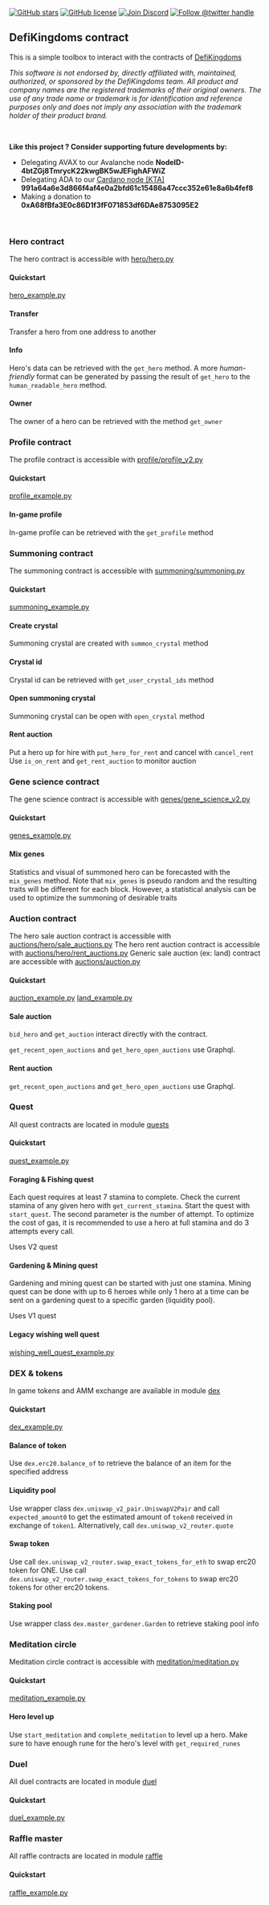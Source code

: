 [![GitHub stars](https://img.shields.io/github/stars/0rtis?style=flat-square)](https://github.com/0rtis)
[![GitHub license](https://img.shields.io/github/license/0rtis/dfk.svg?style=flat-square)](https://github.com/0rtis/dfk/blob/master/LICENSE)
[![Join Discord](https://img.shields.io/discord/932350221256638564?label=discord)](https://discord.gg/BMWKgZSXqJ)
[![Follow @twitter handle](https://img.shields.io/twitter/follow/Knockturn_io.svg?style=flat-square)](https://twitter.com/intent/follow?screen_name=ortis95)


## DefiKingdoms contract

This is a simple toolbox to interact with the contracts of [DefiKingdoms](https://defikingdoms.com/)

*This software is not endorsed by, directly affiliated with, maintained, authorized, or sponsored by the DefiKingdoms team.
All product and company names are the registered trademarks of their original owners.
The use of any trade name or trademark is for identification and reference purposes only and does not imply any association with the trademark holder of their product brand.*

<br/>

**Like this project ? Consider supporting future developments by:**
- Delegating AVAX to our Avalanche node **NodeID-4btZGj8TmrycK22kwgBK5wJEFighAFWiZ**
- Delegating ADA to our [Cardano node [KTA]](https://pooltool.io/pool/991a64a6e3d866f4af4e0a2bfd61c15486a47ccc352e61e8a6b4fef8) **991a64a6e3d866f4af4e0a2bfd61c15486a47ccc352e61e8a6b4fef8**
- Making a donation to **0xA68fBfa3E0c86D1f3fF071853df6DAe8753095E2**

<br/>

### Hero contract
The hero contract is accessible with [hero/hero.py](https://github.com/0rtis/dfk/blob/master/hero/hero.py)

#### Quickstart
[hero_example.py](https://github.com/0rtis/dfk/blob/master/hero_example.py)

#### Transfer
Transfer a hero from one address to another

#### Info
Hero's data can be retrieved with the `get_hero` method. A more *human-friendly* format can be generated 
by passing the result of `get_hero` to the `human_readable_hero` method.

#### Owner
The owner of a hero can be retrieved with the method `get_owner`


### Profile contract
The profile contract is accessible with [profile/profile_v2.py](https://github.com/0rtis/dfk/blob/master/profile/profile_v2.py)

#### Quickstart
[profile_example.py](https://github.com/0rtis/dfk/blob/master/profile_example.py)

#### In-game profile
In-game profile can be retrieved with the `get_profile` method


### Summoning contract
The summoning contract is accessible with [summoning/summoning.py](https://github.com/0rtis/dfk/blob/master/summoning/summoning.py)

#### Quickstart
[summoning_example.py](https://github.com/0rtis/dfk/blob/master/summoning_example.py)

#### Create crystal
Summoning crystal are created with `summon_crystal` method

#### Crystal id
Crystal id can be retrieved with `get_user_crystal_ids` method

#### Open summoning crystal
Summoning crystal can be open with `open_crystal` method

#### Rent auction
Put a hero up for hire with `put_hero_for_rent`  and cancel with `cancel_rent`
Use `is_on_rent` and `get_rent_auction` to monitor auction


### Gene science contract
The gene science contract is accessible with [genes/gene_science_v2.py](https://github.com/0rtis/dfk/blob/master/genes/gene_science_v2.py)

#### Quickstart
[genes_example.py](https://github.com/0rtis/dfk/blob/master/genes_example.py)

#### Mix genes
Statistics and visual of summoned hero can be forecasted with the `mix_genes` method.
Note that `mix_genes` is pseudo random and the resulting traits will be different for each block.
However, a statistical analysis can be used to optimize the summoning of desirable traits

### Auction contract
The hero sale auction contract is accessible with [auctions/hero/sale_auctions.py](https://github.com/0rtis/dfk/blob/master/auctions/hero/sale_auctions.py)
The hero rent auction contract is accessible with [auctions/hero/rent_auctions.py](https://github.com/0rtis/dfk/blob/master/auctions/hero/rent_auctions.py)
Generic sale auction (ex: land) contract are accessible with [auctions/auction.py](https://github.com/0rtis/dfk/blob/master/auctions/auction.py)

#### Quickstart
[auction_example.py](https://github.com/0rtis/dfk/blob/master/auction_example.py)
[land_example.py](https://github.com/0rtis/dfk/blob/master/land_example.py)
#### Sale auction
`bid_hero` and `get_auction` interact directly with the contract.

`get_recent_open_auctions` and `get_hero_open_auctions` use Graphql.

#### Rent auction
`get_recent_open_auctions` and `get_hero_open_auctions` use Graphql.



### Quest
All quest contracts are located in module [quests](https://github.com/0rtis/dfk/blob/master/quests)

#### Quickstart
[quest_example.py](https://github.com/0rtis/dfk/blob/master/quest_example.py)

#### Foraging & Fishing quest
Each quest requires at least 7 stamina to complete. Check the current stamina of any given hero with `get_current_stamina`.
Start the quest with `start_quest`. The second parameter is the number of attempt. To optimize the cost of gas, it is recommended
to use a hero at full stamina and do 3 attempts every call.

Uses V2 quest


#### Gardening & Mining quest
Gardening and mining quest can be started with just one stamina. 
Mining quest can be done with up to 6 heroes while only 1 hero at a time can be sent on a gardening quest to a specific garden (liquidity pool).

Uses V1 quest

#### Legacy wishing well quest
[wishing_well_quest_example.py](https://github.com/0rtis/dfk/blob/master/wishing_well_quest_example.py)


### DEX & tokens
In game tokens and AMM exchange are available in module [dex](https://github.com/0rtis/dfk/blob/master/dex)

#### Quickstart
[dex_example.py](https://github.com/0rtis/dfk/blob/master/dex_example.py)

#### Balance of token
Use `dex.erc20.balance_of` to retrieve the balance of an item for the specified address

#### Liquidity pool
Use wrapper class `dex.uniswap_v2_pair.UniswapV2Pair` and call  `expected_amount0` to get the estimated amount of `token0` received in exchange of `token1`.
Alternatively, call `dex.uniswap_v2_router.quote`

#### Swap token
Use call `dex.uniswap_v2_router.swap_exact_tokens_for_eth` to swap erc20 token for ONE.
Use call `dex.uniswap_v2_router.swap_exact_tokens_for_tokens` to swap erc20 tokens for other erc20 tokens.

#### Staking pool
Use wrapper class `dex.master_gardener.Garden` to retrieve staking pool info


### Meditation circle
Meditation circle contract is accessible with [meditation/meditation.py](https://github.com/0rtis/dfk/blob/master/meditation/meditation.py)

#### Quickstart
[meditation_example.py](https://github.com/0rtis/dfk/blob/master/meditation_example.py)

#### Hero level up
Use `start_meditation` and `complete_meditation` to level up a hero. Make sure to have enough rune for the hero's level with `get_required_runes`


### Duel
All duel contracts are located in module [duel](dfktools/duel)

#### Quickstart
[duel_example.py](dfktools/duel_example.py)


### Raffle master
All raffle contracts are located in module [raffle](dfktools/raffle)

#### Quickstart
[raffle_example.py](dfktools/raffle_example.py)



